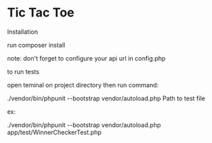 # Tic Tac Toe
Installation

run composer install

note: don't forget to configure your api url in config.php

to run tests

open teminal on project directory then run command:

./vendor/bin/phpunit --bootstrap vendor/autoload.php  Path to test file

ex:

./vendor/bin/phpunit --bootstrap vendor/autoload.php  app/test/WinnerCheckerTest.php

